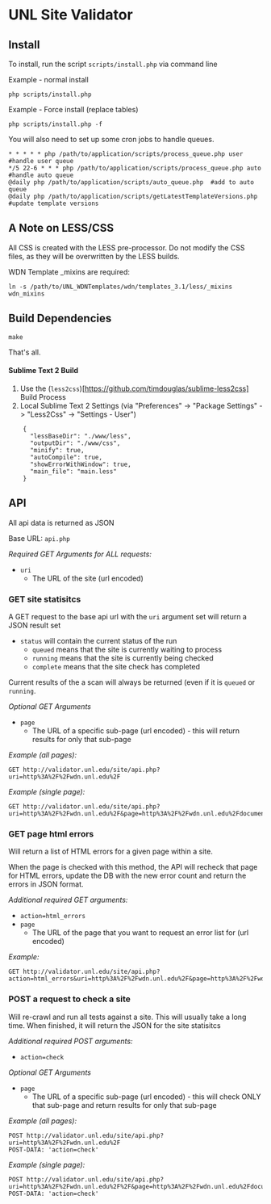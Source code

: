 # UNL Site Validator

## Install
To install, run the script `scripts/install.php` via command line

Example - normal install
```
php scripts/install.php
```

Example - Force install (replace tables)
```
php scripts/install.php -f
```

You will also need to set up some cron jobs to handle queues.
```
* * * * * php /path/to/application/scripts/process_queue.php user  #handle user queue
*/5 22-6 * * * php /path/to/application/scripts/process_queue.php auto  #handle auto queue
@daily php /path/to/application/scripts/auto_queue.php  #add to auto queue
@daily php /path/to/application/scripts/getLatestTemplateVersions.php  #update template versions
```

## A Note on LESS/CSS
All CSS is created with the LESS pre-processor. Do not modify the CSS files, as they will be overwritten by the LESS builds.

WDN Template _mixins are required:
```
ln -s /path/to/UNL_WDNTemplates/wdn/templates_3.1/less/_mixins wdn_mixins
```

## Build Dependencies
```
make
```
That's all.

#### Sublime Text 2 Build
1. Use the (`less2css`)[https://github.com/timdouglas/sublime-less2css] Build Process
2. Local Sublime Text 2 Settings (via "Preferences" -> "Package Settings" -> "Less2Css" -> "Settings - User")

```
    {
      "lessBaseDir": "./www/less",
      "outputDir": "./www/css",
      "minify": true,
      "autoCompile": true,
      "showErrorWithWindow": true,
      "main_file": "main.less"
    }
```

## API
All api data is returned as JSON

Base URL: `api.php`

*Required GET Arguments for ALL requests:*
* `uri`
  * The URL of the site (url encoded)

### GET site statisitcs
A GET request to the base api url with the `uri` argument set will return a JSON result set

* `status` will contain the current status of the run
  * `queued` means that the site is currently waiting to process
  * `running` means that the site is currently being checked
  * `complete` means that the site check has completed

Current results of the a scan will always be returned (even if it is `queued` or `running`.

*Optional GET Arguments*
* `page`
  * The URL of a specific sub-page (url encoded) - this will return results for only that sub-page

*Example (all pages):*
```
GET http://validator.unl.edu/site/api.php?uri=http%3A%2F%2Fwdn.unl.edu%2F
```

*Example (single page):*
```
GET http://validator.unl.edu/site/api.php?uri=http%3A%2F%2Fwdn.unl.edu%2F&page=http%3A%2F%2Fwdn.unl.edu%2Fdocumentation%2F
```

### GET page html errors
Will return a list of HTML errors for a given page within a site.

When the page is checked with this method, the API will recheck that page for HTML errors, update the DB with the new error count and return the errors in JSON format.

*Additional required GET arguments:*
* `action=html_errors`
* `page`
  * The URL of the page that you want to request an error list for (url encoded)

*Example:*
```
GET http://validator.unl.edu/site/api.php?action=html_errors&uri=http%3A%2F%2Fwdn.unl.edu%2F&page=http%3A%2F%2Fwdn.unl.edu%2F
```

### POST a request to check a site
Will re-crawl and run all tests against a site.  This will usually take a long time.  When finished, it will return the JSON for the site statisitcs 

*Additional required POST arguments:*
* `action=check`

*Optional GET Arguments*
* `page`
  * The URL of a specific sub-page (url encoded) - this will check ONLY that sub-page and return results for only that sub-page

*Example (all pages):*
```
POST http://validator.unl.edu/site/api.php?uri=http%3A%2F%2Fwdn.unl.edu%2F
POST-DATA: 'action=check'
```

*Example (single page):*
```
POST http://validator.unl.edu/site/api.php?uri=http%3A%2F%2Fwdn.unl.edu%2F%2F&page=http%3A%2F%2Fwdn.unl.edu%2Fdocumentation%2F
POST-DATA: 'action=check'
```
